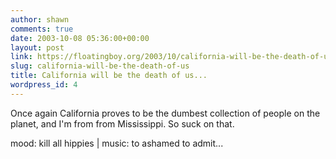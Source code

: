 ```yaml
---
author: shawn
comments: true
date: 2003-10-08 05:36:00+00:00
layout: post
link: https://floatingboy.org/2003/10/california-will-be-the-death-of-us/
slug: california-will-be-the-death-of-us
title: California will be the death of us...
wordpress_id: 4
---
```


Once again California proves to be the dumbest collection of people on the planet, and I'm from from Mississippi. So suck on that.

mood: kill all hippies | music: to ashamed to admit...
